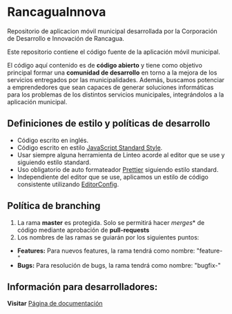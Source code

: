 # RancaguaInnova
Repositorio de aplicacion móvil municipal desarrollada por la Corporación de Desarrollo e Innovación de Rancagua.

Este repositorio contiene el código fuente de la aplicación móvil municipal.

El código aquí contenido es de __código abierto__ y tiene como objetivo principal formar una __comunidad de desarrollo__ en torno a la mejora de los servicios entregados por las municipalidades.
Además, buscamos potenciar a emprendedores que sean capaces de generar soluciones informáticas para los problemas  de los distintos servicios municipales, integrándolos a la aplicación municipal.

## Definiciones de estilo y políticas de desarrollo
- Código escrito en inglés.
- Código escrito en estilo [JavaScript Standard Style](https://standardjs.com/).
- Usar siempre alguna herramienta de Linteo acorde al editor que se use y siguiendo estilo standard.
- Uso obligatorio de auto formateador [Prettier](https://prettier.io/) siguiendo estilo standard.
- Independiente del editor que se use, aplicamos un estilo de código consistente utilizando [EditorConfig](https://editorconfig.org/).

## Política de branching
1. La rama **master** es protegida. Solo se permitirá hacer *merges** de código mediante aprobación de **pull-requests**
2. Los nombres de las ramas se guiarán por los siguientes puntos:
  - **Features:** Para nuevos features, la rama tendrá como nombre: "feature-<pivotal-tracker-id>"
  - **Bugs:** Para resolución de bugs, la rama tendrá como nombre: "bugfix-<pivotal-tracker-id>"

## Información para desarrolladores:
__Visitar__ [Página de documentación](https://rancaguainnova.github.io/)


